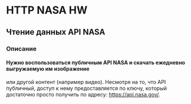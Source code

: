 # HTTP NASA HW

## Чтение данных API NASA
### Описание
#### Нужно воспользоваться публичным API NASA и скачать ежедневно выгружаемую им изображение
 или другой контент (например видео). Несмотря на то, что API публичный, доступ к нему предоставляется
 по ключу, который достаточно просто получить по адресу: https://api.nasa.gov/.

